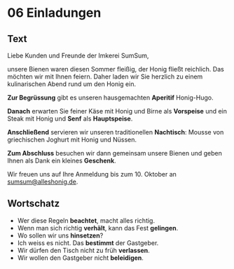 # 06 Einladungen

## Text

Liebe Kunden und Freunde der Imkerei SumSum,

unsere Bienen waren diesen Sommer fleißig, der Honig fließt reichlich. Das möchten wir mit Ihnen feiern. Daher laden wir Sie herzlich zu einem kulinarischen Abend rund um den Honig ein.

**Zur Begrüssung** gibt es unseren hausgemachten **Aperitif** Honig-Hugo.

**Danach** erwarten Sie feiner Käse mit Honig und Birne als **Vorspeise** und ein Steak mit Honig und **Senf** als **Hauptspeise**.

**Anschließend** servieren wir unseren traditionellen **Nachtisch**: Mousse von griechischen Joghurt mit Honig und Nüssen.

**Zum Abschluss** besuchen wir dann gemeinsam unsere Bienen und geben Ihnen als Dank ein kleines **Geschenk**.

Wir freuen uns auf Ihre Anmeldung bis zum 10. Oktober an sumsum@alleshonig.de.

## Wortschatz

* Wer diese Regeln **beachtet**, macht alles richtig.
* Wenn man sich richtig **verhält**, kann das Fest **gelingen**.
* Wo sollen wir uns **hinsetzen**?
* Ich weiss es nicht. Das **bestimmt** der Gastgeber.
* Wir dürfen den Tisch nicht zu früh **verlassen**.
* Wir wollen den Gastgeber nicht **beleidigen**.
